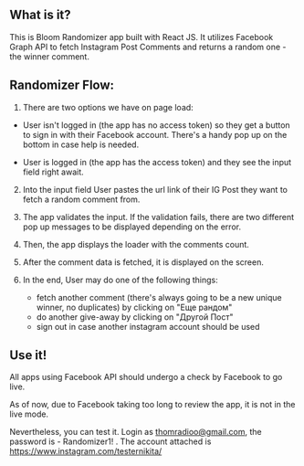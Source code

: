 ## What is it? 

This is Bloom Randomizer app built with React JS. It utilizes Facebook Graph API to fetch Instagram Post Comments and returns a random one - the winner comment.

## Randomizer Flow:

1. There are two options we have on page load:
* User isn't logged in (the app has no access token) so they get a button to sign in with their Facebook account. There's a handy pop up on the bottom in case help is needed.

* User is logged in (the app has the access token) and they see the input field right await.

2. Into the input field User pastes the url link of their IG Post they want to fetch a random comment from.

3. The app validates the input. If the validation fails, there are two different pop up messages to be displayed depending on the error.

4. Then, the app displays the loader with the comments count.

5. After the comment data is fetched, it is displayed on the screen.

6. In the end, User may do one of the following things:
    * fetch another comment (there's always going to be a new unique winner, no duplicates) by clicking on "Еще рандом"
    * do another give-away by clicking on "Другой Пост"
    * sign out in case another instagram account should be used

## Use it! 

All apps using Facebook API should undergo a check by Facebook to go live. 

As of now, due to Facebook taking too long to review the app, it is not in the live mode. 

Nevertheless, you can test it. Login as thomradioo@gmail.com, the password is - Randomizer1! . The account attached is https://www.instagram.com/testernikita/

